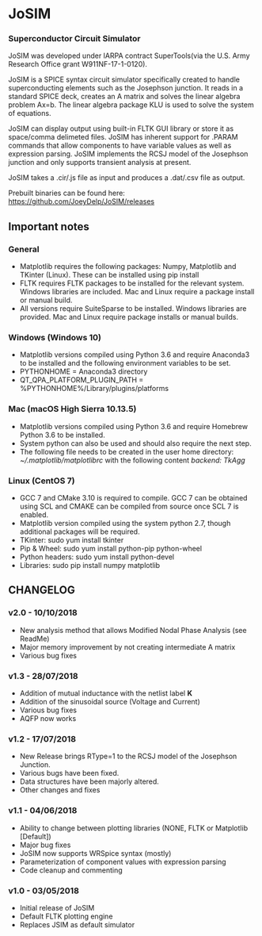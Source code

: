 # JoSIM
### Superconductor Circuit Simulator

JoSIM was developed under IARPA contract SuperTools(via the U.S. Army Research Office grant W911NF-17-1-0120).

JoSIM is a SPICE syntax circuit simulator specifically created to handle superconducting elements such as the Josephson junction. It reads in a standard SPICE deck, creates an A matrix and solves the linear algebra problem Ax=b. The linear algebra package KLU is used to solve the system of equations.

JoSIM can display output using built-in FLTK GUI library or store it as space/comma delimeted files. JoSIM has inherent support for .PARAM commands that allow components to have variable values as well as expression parsing. JoSIM implements the RCSJ model of the Josephson junction and only supports transient analysis at present.

JoSIM takes a .cir/.js file as input and produces a .dat/.csv file as output.

Prebuilt binaries can be found here:
https://github.com/JoeyDelp/JoSIM/releases

## Important notes
### General
- Matplotlib requires the following packages: Numpy, Matplotlib and TKinter (Linux). These can be installed using pip install
- FLTK requires FLTK packages to be installed for the relevant system. Windows libraries are included. Mac and Linux require a package install or manual build.
- All versions require SuiteSparse to be installed. Windows libraries are provided. Mac and Linux require package installs or manual builds.
### Windows (Windows 10)
- Matplotlib versions compiled using Python 3.6 and require Anaconda3 to be installed and the following environment variables to be set.
- PYTHONHOME = Anaconda3 directory
- QT_QPA_PLATFORM_PLUGIN_PATH = %PYTHONHOME%/Library/plugins/platforms
### Mac (macOS High Sierra 10.13.5)
- Matplotlib versions compiled using Python 3.6 and require Homebrew Python 3.6 to be installed.
- System python can also be used and should also require the next step.
- The following file needs to be created in the user home directory: *~/.matplotlib/matplotlibrc* with the following content *backend: TkAgg*
### Linux (CentOS 7)
- GCC 7 and CMake 3.10 is required to compile. GCC 7 can be obtained using SCL and CMAKE can be compiled from source once SCL 7 is enabled.
- Matplotlib version compiled using the system python 2.7, though additional packages will be required.
- TKinter: sudo yum install tkinter
- Pip & Wheel: sudo yum install python-pip python-wheel
- Python headers: sudo yum install python-devel
- Libraries: sudo pip install numpy matplotlib

## CHANGELOG
### v2.0 - 10/10/2018
- New analysis method that allows Modified Nodal Phase Analysis (see ReadMe)
- Major memory improvement by not creating intermediate A matrix
- Various bug fixes

### v1.3 - 28/07/2018
- Addition of mutual inductance with the netlist label **K**
- Addition of the sinusoidal source (Voltage and Current)
- Various bug fixes
- AQFP now works

### v1.2 - 17/07/2018
- New Release brings RType=1 to the RCSJ model of the Josephson Junction.
- Various bugs have been fixed. 
- Data structures have been majorly altered.
- Other changes and fixes

### v1.1 - 04/06/2018
- Ability to change between plotting libraries (NONE, FLTK or Matplotlib [Default])
- Major bug fixes
- JoSIM now supports WRSpice syntax (mostly)
- Parameterization of component values with expression parsing
- Code cleanup and commenting

### v1.0 - 03/05/2018
- Initial release of JoSIM
- Default FLTK plotting engine
- Replaces JSIM as default simulator
